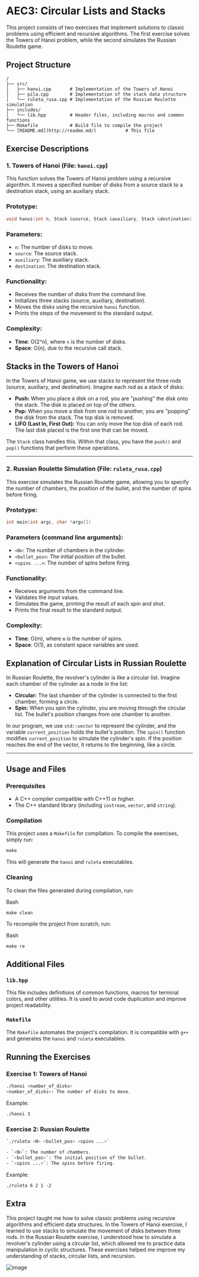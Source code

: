 # AEC3: Circular Lists and Stacks

This project consists of two exercises that implement solutions to classic problems using efficient and recursive algorithms. The first exercise solves the Towers of Hanoi problem, while the second simulates the Russian Roulette game.

## Project Structure

```
/
├── src/
│   ├── hanoi.cpp       # Implementation of the Towers of Hanoi
│   ├── pila.cpp        # Implementation of the stack data structure
│   └── ruleta_rusa.cpp # Implementation of the Russian Roulette simulation
├── includes/
│   └── lib.hpp         # Header files, including macros and common functions
├── Makefile            # Build file to compile the project
└── [README.md](http://readme.md/)           # This file
```

## Exercise Descriptions

### 1. **Towers of Hanoi** (File: `hanoi.cpp`)

This function solves the Towers of Hanoi problem using a recursive algorithm. It moves a specified number of disks from a source stack to a destination stack, using an auxiliary stack.

### Prototype:

```cpp
void hanoi(int n, Stack &source, Stack &auxiliary, Stack &destination)
```

### Parameters:

- `n`: The number of disks to move.
- `source`: The source stack.
- `auxiliary`: The auxiliary stack.
- `destination`: The destination stack.

### Functionality:

- Receives the number of disks from the command line.
- Initializes three stacks (source, auxiliary, destination).
- Moves the disks using the recursive `hanoi` function.
- Prints the steps of the movement to the standard output.

### Complexity:

- **Time**: O(2^n), where `n` is the number of disks.
- **Space**: O(n), due to the recursive call stack.

## **Stacks in the Towers of Hanoi**

In the Towers of Hanoi game, we use stacks to represent the three rods (source, auxiliary, and destination). Imagine each rod as a stack of disks:

- **Push:** When you place a disk on a rod, you are "pushing" the disk onto the stack. The disk is placed on top of the others.
- **Pop:** When you move a disk from one rod to another, you are "popping" the disk from the stack. The top disk is removed.
- **LIFO (Last In, First Out):** You can only move the top disk of each rod. The last disk placed is the first one that can be moved.

The `Stack` class handles this. Within that class, you have the `push()` and `pop()` functions that perform these operations.

---

### 2. **Russian Roulette Simulation** (File: `ruleta_rusa.cpp`)

This exercise simulates the Russian Roulette game, allowing you to specify the number of chambers, the position of the bullet, and the number of spins before firing.

### Prototype:

```cpp
int main(int argc, char *argv[])
```

### Parameters (command line arguments):

- `<N>`: The number of chambers in the cylinder.
- `<bullet_pos>`: The initial position of the bullet.
- `<spins ...>`: The number of spins before firing.

### Functionality:

- Receives arguments from the command line.
- Validates the input values.
- Simulates the game, printing the result of each spin and shot.
- Prints the final result to the standard output.

### Complexity:

- **Time**: O(m), where `m` is the number of spins.
- **Space**: O(1), as constant space variables are used.

## **Explanation of Circular Lists in Russian Roulette**

In Russian Roulette, the revolver's cylinder is like a circular list. Imagine each chamber of the cylinder as a node in the list:

- **Circular:** The last chamber of the cylinder is connected to the first chamber, forming a circle.
- **Spin:** When you spin the cylinder, you are moving through the circular list. The bullet's position changes from one chamber to another.

In our program, we use `std::vector` to represent the cylinder, and the variable `current_position` holds the bullet's position. The `spin()` function modifies `current_position` to simulate the cylinder's spin. If the position reaches the end of the vector, it returns to the beginning, like a circle.

---

## Usage and Files

### Prerequisites

- A C++ compiler compatible with C++11 or higher.
- The C++ standard library (including `iostream`, `vector`, and `string`).

### Compilation

This project uses a `Makefile` for compilation. To compile the exercises, simply run:

```makefile
make
```

This will generate the `hanoi` and `ruleta` executables.

### Cleaning

To clean the files generated during compilation, run:

Bash

`make clean`

To recompile the project from scratch, run:

Bash

`make re`

## Additional Files

### `lib.hpp`

This file includes definitions of common functions, macros for terminal colors, and other utilities. It is used to avoid code duplication and improve project readability.

### `Makefile`

The `Makefile` automates the project's compilation. It is compatible with `g++` and generates the `hanoi` and `ruleta` executables.

## Running the Exercises

### Exercise 1: Towers of Hanoi

```bash
./hanoi <number_of_disks>
<number_of_disks>: The number of disks to move.
```

Example:

```makefile
./hanoi 3
```

### Exercise 2: Russian Roulette

```bash
`./ruleta <N> <bullet_pos> <spins ...>`

- `<N>`: The number of chambers.
- `<bullet_pos>`: The initial position of the bullet.
- `<spins ...>`: The spins before firing.
```

Example:

```
./ruleta 6 2 1 -2
```

## Extra

This project taught me how to solve classic problems using recursive algorithms and efficient data structures. In the Towers of Hanoi exercise, I learned to use stacks to simulate the movement of disks between three rods. In the Russian Roulette exercise, I understood how to simulate a revolver's cylinder using a circular list, which allowed me to practice data manipulation in cyclic structures. These exercises helped me improve my understanding of stacks, circular lists, and recursion.

![image](https://github.com/user-attachments/assets/a8443dae-b7f1-43eb-87a8-1d67c5e69409)

